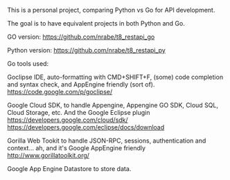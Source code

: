 This is a personal project, comparing Python vs Go for API development.

The goal is to have equivalent projects in both Python and Go.

GO version: https://github.com/nrabe/t8_restapi_go

Python version: https://github.com/nrabe/t8_restapi_py


Go tools used:

Goclipse IDE, auto-formatting with CMD+SHIFT+F, (some) code completion and syntax check, and AppEngine friendly (sort of).
	https://code.google.com/p/goclipse/

Google Cloud SDK, to handle Appengine, Appengine GO SDK, Cloud SQL, Cloud Storage, etc. And the Google Eclipse plugin
	https://developers.google.com/cloud/sdk/
	https://developers.google.com/eclipse/docs/download

Gorilla Web Tookit to handle JSON-RPC, sessions, authentication and context... ah, and it's Google AppEngine friendly
	http://www.gorillatoolkit.org/

Google App Engine Datastore to store data.
